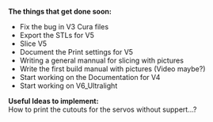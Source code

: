 
**The things that get done soon:**  
- Fix the bug in V3 Cura files  
- Export the STLs for V5  
- Slice V5  
- Document the Print settings for V5  
- Writing a general mannual for slicing with pictures  
- Write the first build manual with pictures (Video maybe?)  
- Start working on the Documentation for V4  
- Start working on V6_Ultralight  


**Useful Ideas to implement:**  
How to print the cutouts for the servos without suppert...?  
